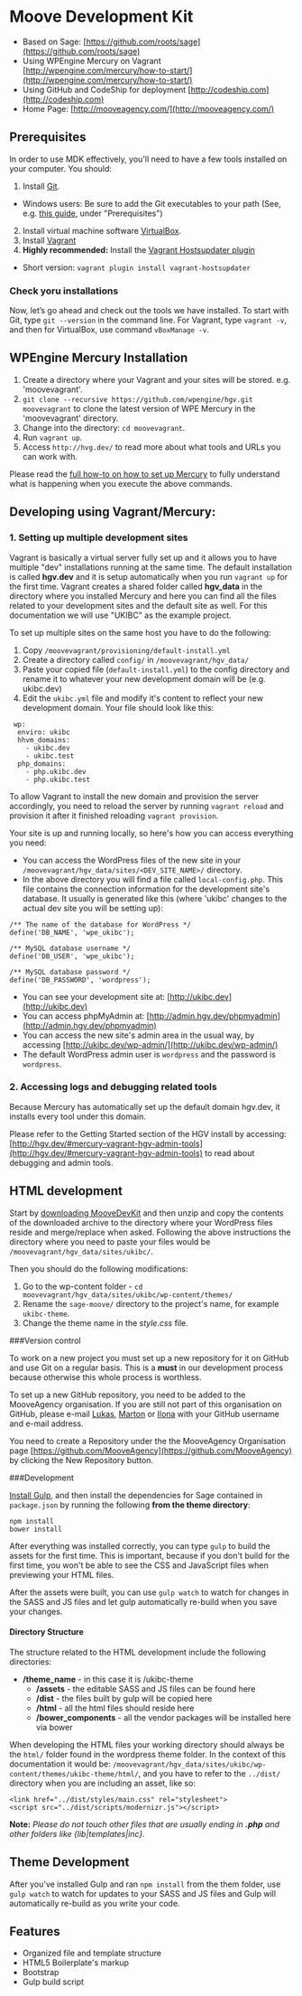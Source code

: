 
# Moove Development Kit

* Based on Sage: [https://github.com/roots/sage](https://github.com/roots/sage)
* Using WPEngine Mercury on Vagrant [http://wpengine.com/mercury/how-to-start/](http://wpengine.com/mercury/how-to-start/)
* Using GitHub and CodeShip for deployment [http://codeship.com](http://codeship.com)
* Home Page: [http://mooveagency.com/](http://mooveagency.com/)

## Prerequisites ##
In order to use MDK effectively, you'll need to have a few tools installed on your computer. You should:

1. Install [Git](http://git-scm.org).
 * Windows users: Be sure to add the Git executables to your path (See, e.g. [this guide](https://eamann.com/tech/vagrant-windows/), under "Prerequisites")
2. Install virtual machine software [VirtualBox](http://virtualbox.org).
3. Install [Vagrant](http://vagrantup.com)
4. **Highly recommended:** Install the [Vagrant Hostsupdater plugin](https://github.com/cogitatio/vagrant-hostsupdater)
 * Short version: `vagrant plugin install vagrant-hostsupdater`

### Check yoru installations 

Now, let’s go ahead and check out the tools we have installed. To start with Git, type `git --version` in the command line. For Vagrant, type `vagrant -v`, and then for VirtualBox, use command `vBoxManage -v`.

## WPEngine Mercury Installation ##
1. Create a directory where your Vagrant and your sites will be stored. e.g. 'moovevagrant'.
1. `git clone --recursive https://github.com/wpengine/hgv.git moovevagrant` to clone the latest version of WPE Mercury in the 'moovevagrant' directory.
2. Change into the directory:  `cd moovevagrant`.
3. Run `vagrant up`.
4. Access `http://hvg.dev/` to read more about what tools and URLs you can work with.

Please read the [full how-to on how to set up Mercury](http://wpengine.com/mercury/how-to-start/) to fully understand what is happening when you execute the above commands.


## Developing using Vagrant/Mercury: ##

### 1. Setting up multiple development sites ###

Vagrant is basically a virtual server fully set up and it allows you to have multiple "dev" installations running at the same time. The default installation is called **hgv.dev** and it is setup automatically when you run `vagrant up` for the first time. Vagrant creates a shared folder called **hgv_data** in the directory where you installed Mercury and here you can find all the files related to your development sites and the default site as well. For this documentation we will use "UKIBC" as the example project.

To set up multiple sites on the same host you have to do the following:

1. Copy `/moovevagrant/provisioning/default-install.yml`
2. Create a directory called `config/` in `/moovevagrant/hgv_data/`
3. Paste your copied file (`default-install.yml`) to the config directory and rename it to whatever your new development domain will be (e.g. ukibc.dev)
4. Edit the `ukibc.yml` file and modify it's content to reflect your new development domain. Your file should look like this:
```
 wp:
  enviro: ukibc
  hhvm_domains:
    - ukibc.dev
    - ukibc.test
  php_domains:
    - php.ukibc.dev
    - php.ukibc.test
```
To allow Vagrant to install the new domain and provision the server accordingly, you need to reload the server by running `vagrant reload`  and provision it after it finished reloading `vagrant provision`.

Your site is up and running locally, so here's how you can access everything you need:

* You can access the WordPress files of the new site in your `/moovevagrant/hgv_data/sites/<DEV_SITE_NAME>/` directory.
* In the above directory you will find a file called `local-config.php`. This file contains the connection information for the development site's database. It usually is generated like this (where 'ukibc' changes to the actual dev site you will be setting up):
```
/** The name of the database for WordPress */
define('DB_NAME', 'wpe_ukibc');

/** MySQL database username */
define('DB_USER', 'wpe_ukibc');

/** MySQL database password */
define('DB_PASSWORD', 'wordpress');
```
* You can see your development site at: [http://ukibc.dev](http://ukibc.dev)
* You can access phpMyAdmin at: [http://admin.hgv.dev/phpmyadmin](http://admin.hgv.dev/phpmyadmin)
* You can access the new site's admin area in the usual way, by accessing [http://ukibc.dev/wp-admin/](http://ukibc.dev/wp-admin/)
* The default WordPress admin user is `wordpress` and the password is `wordpress`.

### 2. Accessing logs and debugging related tools ###
Because Mercury has automatically set up the default domain hgv.dev, it installs every tool under this domain. 

Please refer to the Getting Started section of the HGV install by accessing: [http://hgv.dev/#mercury-vagrant-hgv-admin-tools](http://hgv.dev/#mercury-vagrant-hgv-admin-tools) to read about debugging and admin tools.

## HTML development
Start by [downloading MooveDevKit](https://github.com/MooveAgency/MooveDevKit/zipball/master) and then unzip and copy the contents of the downloaded archive to the directory where your WordPress files reside and merge/replace when asked. Following the above instructions the directory where you need to paste your files would be `/moovevagrant/hgv_data/sites/ukibc/`.

Then you should do the following modifications:

1. Go to the wp-content folder - `cd moovevagrant/hgv_data/sites/ukibc/wp-content/themes/`
2. Rename the `sage-moove/` directory to the project's name, for example `ukibc-theme`.
3. Change the theme name in the *style.css* file.

###Version control

To work on a new project you must set up a new repository for it on GitHub and use Git on a regular basis. This is a **must** in our development process because otherwise this whole process is worthless.

To set up a new GitHub repository, you need to be added to the MooveAgency organisation. If you are still not part of this organisation on GitHub, please e-mail [Lukas](mailto:lukas@mooveagency.com), [Marton](marton@mooveagency.com) or [Ilona](mailto:ilona@mooveagency.com) with your GitHub username and e-mail address.

You need to create a Repository under the the MooveAgency Organisation page [https://github.com/MooveAgency](https://github.com/MooveAgency) by clicking the New Repository button.



###Development

[Install Gulp](https://github.com/gulpjs/gulp/blob/master/docs/getting-started.md), and then install the dependencies for Sage contained in `package.json` by running the following **from the theme directory**:

```
npm install
bower install
```
After everything was installed correctly, you can type `gulp` to build the assets for the first time. This is important, because if you don't build for the first time, you won't be able to see the CSS and JavaScript files when previewing your HTML files.

After the assets were built, you can use `gulp watch` to watch for changes in the SASS and JS files and let gulp automatically re-build when you save your changes.  

#### Directory Structure ###
The structure related to the HTML development include the following directories:

* **/theme_name** - in this case it is /ukibc-theme
	*  **/assets** - the editable SASS and JS files can be found here
	* **/dist** - the files built by gulp will be copied here
	* **/html** - all the html files should reside here
	* **/bower_components** - all the vendor packages will be installed here via bower

When developing the HTML files your working directory should always be the  `html/` folder found in the wordpress theme folder. In the context of this documentation it would be: `/moovevagrant/hgv_data/sites/ukibc/wp-content/themes/ukibc-theme/html/`, and you have to refer to the `../dist/` directory when you are including an asset, like so:

```
<link href="../dist/styles/main.css" rel="stylesheet">
<script src="../dist/scripts/modernizr.js"></script>
```
 
**Note:** *Please do not touch other files that are usually ending in **.php** and other folders like {lib|templates|inc}.*

## Theme Development
After you've installed Gulp and ran `npm install` from the them folder, use `gulp watch` to watch for updates to your SASS and JS files and Gulp will automatically re-build as you write your code.


## Features

* Organized file and template structure
* HTML5 Boilerplate's markup
* Bootstrap
* Gulp build script
